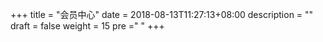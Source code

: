 +++
title = "会员中心"
date = 2018-08-13T11:27:13+08:00
description = ""
draft = false
weight = 15
pre ="<i class='fa fa-vcard-o' ></i> "
+++
